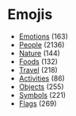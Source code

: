 # Emojis
- [Emotions](./emojies/emotions.md) (163)
- [People](./emojies/people.md) (2136)
- [Nature](./emojies/nature.md) (144)
- [Foods](./emojies/foods.md) (132)
- [Travel](./emojies/travel.md) (218)
- [Activities](./emojies/activities.md) (86)
- [Objects](./emojies/objects.md) (255)
- [Symbols](./emojies/symbols.md) (221)
- [Flags](./emojies/flags.md) (269)